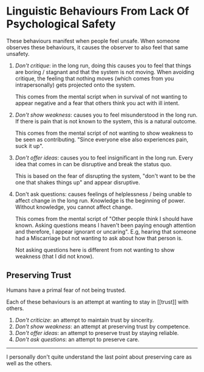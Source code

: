 # Linguistic Behaviours From Lack Of Psychological Safety

These behaviours manifest when people feel unsafe. When someone observes these behaviours, it causes the observer to also feel that same unsafety.

1. *Don't critique*: in the long run, doing this causes you to feel that things are boring / stagnant and that the system is not moving. When avoiding critique, the feeling that nothing moves (which comes from you intrapersonally) gets projected onto the system.
    
    This comes from the mental script when in survival of not wanting to appear negative and a fear that others think you act with ill intent.
2. *Don't show weakness*: causes you to feel misunderstood in the long run. If there is pain that is not known to the system, this is a natural outcome.
    
    This comes from the mental script of not wanting to show weakness to be seen as contributing. "Since everyone else also experiences pain, suck it up".
3. *Don't offer ideas*: causes you to feel insignificant in the long run. Every idea that comes in can be disruptive and break the status quo.
    
    This is based on the fear of disrupting the system, "don't want to be the one that shakes things up" and appear disruptive.
4. Don't ask questions: causes feelings of helplessness / being unable to affect change in the long run. Knowledge is the beginning of power. Without knowledge, you cannot affect change.
    
    This comes from the mental script of "Other people think I should have known. Asking questions means I haven't been paying enough attention and therefore, I appear ignorant or uncaring". E.g, hearing that someone had a Miscarriage but not wanting to ask about how that person is.
    
    Not asking questions here is different from not wanting to show weakness (that I did not know).

## Preserving Trust

Humans have a primal fear of not being trusted.

Each of these behaviours is an attempt at wanting to stay in [[trust]] with others.

1. *Don't criticize*: an attempt to maintain trust by sincerity.
2. *Don't show weakness*: an attempt at preserving trust by competence.
3. *Don't offer ideas*: an attempt to preserve trust by staying reliable.
4. *Don't ask questions*: an attempt to preserve care.

---

I personally don't quite understand the last point about preserving care as well as the others.
